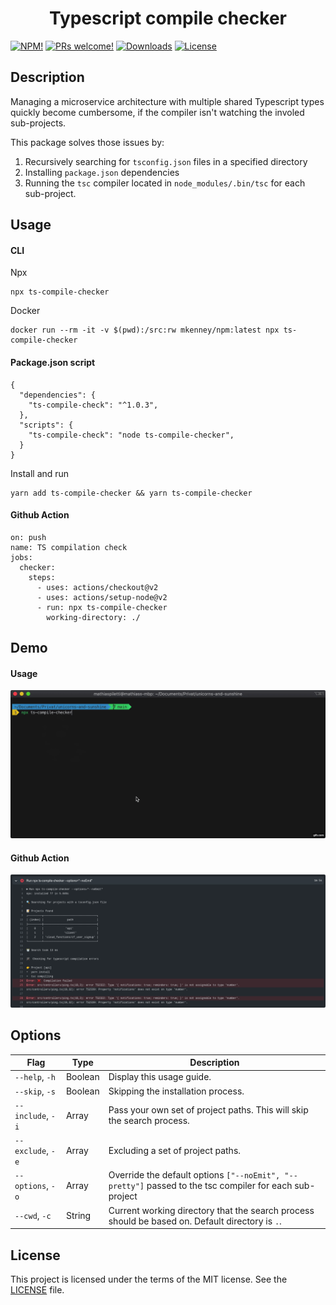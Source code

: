 <h1 align="center">
 Typescript compile checker
</h1>

[![NPM!](https://img.shields.io/npm/v/ts-compile-checker)](https://www.npmjs.com/package/ts-compile-checker)
[![PRs welcome!](https://img.shields.io/badge/PRs-welcome-brightgreen.svg)](https://github.com/matis-dk/ts-compile-checker/pulls)
[![Downloads](https://img.shields.io/npm/dm/ts-compile-checker)](https://www.npmjs.com/package/ts-compile-checker)
[![License](https://img.shields.io/badge/license-MIT-green.svg?style=flat)](https://github.com/matis-dk/ts-compile-checker/blob/master/LICENSE)

## Description

Managing a microservice architecture with multiple shared Typescript types quickly become cumbersome, if the compiler isn't watching the involed sub-projects.

This package solves those issues by:

1. Recursively searching for `tsconfig.json` files in a specified directory
2. Installing `package.json` dependencies
3. Running the `tsc` compiler located in `node_modules/.bin/tsc` for each sub-project.

## Usage

#### CLI

Npx

```
npx ts-compile-checker
```

Docker

```
docker run --rm -it -v $(pwd):/src:rw mkenney/npm:latest npx ts-compile-checker
```

#### Package.json script

```
{
  "dependencies": {
    "ts-compile-check": "^1.0.3",
  },
  "scripts": {
    "ts-compile-check": "node ts-compile-checker",
  }
}
```

Install and run

```
yarn add ts-compile-checker && yarn ts-compile-checker
```

#### Github Action

```
on: push
name: TS compilation check
jobs:
  checker:
    steps:
      - uses: actions/checkout@v2
      - uses: actions/setup-node@v2
      - run: npx ts-compile-checker
        working-directory: ./
```

## Demo

#### Usage

<img src="./assets/usages.gif" alt="drawing" width="600" style="border-radius: 2px"/>

#### Github Action

<img src="./assets/github-action.png" alt="drawing" width="600" style="border-radius: 2px"/>

## Options

| Flag              | Type    | Description                                                                                             |
| ----------------- | ------- | ------------------------------------------------------------------------------------------------------- |
| `--help`, `-h`    | Boolean | Display this usage guide.                                                                               |
| `--skip`, `-s`    | Boolean | Skipping the installation process.                                                                      |
| `--include`, `-i` | Array   | Pass your own set of project paths. This will skip the search process.                                  |
| `--exclude`, `-e` | Array   | Excluding a set of project paths.                                                                       |
| `--options`, `-o` | Array   | Override the default options `["--noEmit", "--pretty"]` passed to the tsc compiler for each sub-project |
| `--cwd`, `-c`     | String  | Current working directory that the search process should be based on. Default directory is `.`.         |

## License

This project is licensed under the terms of the MIT license. See the [LICENSE](LICENSE) file.
